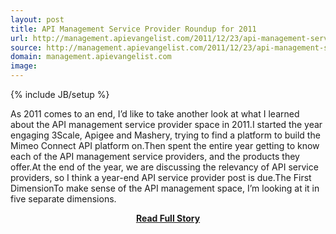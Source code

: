 ```yaml
---
layout: post
title: API Management Service Provider Roundup for 2011
url: http://management.apievangelist.com/2011/12/23/api-management-service-provider-roundup-for-2011/
source: http://management.apievangelist.com/2011/12/23/api-management-service-provider-roundup-for-2011/
domain: management.apievangelist.com
image: 
---
```

{% include JB/setup %}<p>As 2011 comes to an end, I’d like to take another look at what I learned about the API management service provider space in 2011.I started the year engaging 3Scale, Apigee and Mashery, trying to find a platform to build the Mimeo Connect API platform on.Then spent the entire year getting to know each of the API management service providers, and the products they offer.At the end of the year, we are discussing the relevancy of API service providers, so I think a year-end API service provider post is due.The First DimensionTo make sense of the API management space, I’m looking at it in five separate dimensions.</p>
<center><p><a href="http://management.apievangelist.com/2011/12/23/api-management-service-provider-roundup-for-2011/" style='padding:25px; font-sze:18px; font-weight: bold;'>Read Full Story</a></p></center>
